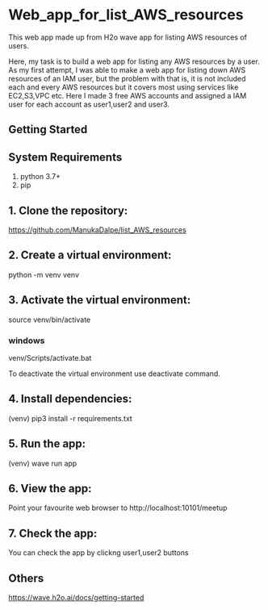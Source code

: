 # Web_app_for_list_AWS_resources
This web app made up from H2o wave app for listing AWS resources of users.

Here, my task is to build a web app for listing any AWS resources by a user. As my first attempt, I was able to make a web app for listing down AWS resources of an IAM user, but the problem with that is, it is not included each and every AWS resources but it covers most using services like EC2,S3,VPC etc.
Here I made 3 free AWS accounts and assigned a IAM user for each account as user1,user2 and user3.

## Getting Started

## System Requirements
1. python 3.7+
2. pip

## 1. Clone the repository:
https://github.com/ManukaDalpe/list_AWS_resources

## 2. Create a virtual environment:
python -m venv venv

## 3. Activate the virtual environment:

source venv/bin/activate

### windows
venv/Scripts/activate.bat

To deactivate the virtual environment use deactivate command.

## 4. Install dependencies:
(venv) pip3 install -r requirements.txt

## 5. Run the app:
(venv) wave run app

## 6. View the app:
Point your favourite web browser to
http://localhost:10101/meetup

## 7. Check the app:
You can check the app by clickng user1,user2 buttons

## Others
https://wave.h2o.ai/docs/getting-started








